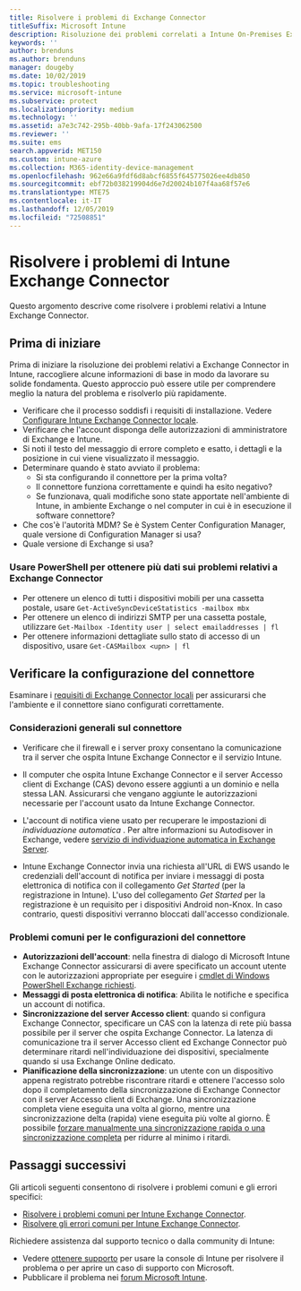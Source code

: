 ```yaml
---
title: Risolvere i problemi di Exchange Connector
titleSuffix: Microsoft Intune
description: Risoluzione dei problemi correlati a Intune On-Premises Exchange Connector.
keywords: ''
author: brenduns
ms.author: brenduns
manager: dougeby
ms.date: 10/02/2019
ms.topic: troubleshooting
ms.service: microsoft-intune
ms.subservice: protect
ms.localizationpriority: medium
ms.technology: ''
ms.assetid: a7e3c742-295b-40bb-9afa-17f243062500
ms.reviewer: ''
ms.suite: ems
search.appverid: MET150
ms.custom: intune-azure
ms.collection: M365-identity-device-management
ms.openlocfilehash: 962e66a9fdf6d8abcf6855f645775026ee4db850
ms.sourcegitcommit: ebf72b038219904d6e7d20024b107f4aa68f57e6
ms.translationtype: MTE75
ms.contentlocale: it-IT
ms.lasthandoff: 12/05/2019
ms.locfileid: "72508851"
---
```

# <a name="troubleshoot-the-intune-exchange-connector"></a>Risolvere i problemi di Intune Exchange Connector

Questo argomento descrive come risolvere i problemi relativi a Intune Exchange Connector.

## <a name="before-you-start"></a>Prima di iniziare

Prima di iniziare la risoluzione dei problemi relativi a Exchange Connector in Intune, raccogliere alcune informazioni di base in modo da lavorare su solide fondamenta. Questo approccio può essere utile per comprendere meglio la natura del problema e risolverlo più rapidamente.

- Verificare che il processo soddisfi i requisiti di installazione. Vedere [Configurare Intune Exchange Connector locale](exchange-connector-install.md).
- Verificare che l'account disponga delle autorizzazioni di amministratore di Exchange e Intune.
- Si noti il testo del messaggio di errore completo e esatto, i dettagli e la posizione in cui viene visualizzato il messaggio.
- Determinare quando è stato avviato il problema: 
  - Si sta configurando il connettore per la prima volta? 
  - Il connettore funziona correttamente e quindi ha esito negativo?
  - Se funzionava, quali modifiche sono state apportate nell'ambiente di Intune, in ambiente Exchange o nel computer in cui è in esecuzione il software connettore?
- Che cos'è l'autorità MDM? Se è System Center Configuration Manager, quale versione di Configuration Manager si usa?
- Quale versione di Exchange si usa?

### <a name="use-powershell-to-get-more-data-on-exchange-connector-issues"></a>Usare PowerShell per ottenere più dati sui problemi relativi a Exchange Connector

- Per ottenere un elenco di tutti i dispositivi mobili per una cassetta postale, usare `Get-ActiveSyncDeviceStatistics -mailbox mbx`
- Per ottenere un elenco di indirizzi SMTP per una cassetta postale, utilizzare `Get-Mailbox -Identity user | select emailaddresses | fl`
- Per ottenere informazioni dettagliate sullo stato di accesso di un dispositivo, usare `Get-CASMailbox <upn> | fl`

## <a name="review-the-connector-configuration"></a>Verificare la configurazione del connettore

Esaminare i [requisiti di Exchange Connector locali](exchange-connector-install.md#intune-exchange-connector-requirements) per assicurarsi che l'ambiente e il connettore siano configurati correttamente. 

### <a name="general-considerations-for-the-connector"></a>Considerazioni generali sul connettore

- Verificare che il firewall e i server proxy consentano la comunicazione tra il server che ospita Intune Exchange Connector e il servizio Intune.

- Il computer che ospita Intune Exchange Connector e il server Accesso client di Exchange (CAS) devono essere aggiunti a un dominio e nella stessa LAN. Assicurarsi che vengano aggiunte le autorizzazioni necessarie per l'account usato da Intune Exchange Connector.

- L'account di notifica viene usato per recuperare le impostazioni di *individuazione automatica* . Per altre informazioni su Autodisover in Exchange, vedere [servizio di individuazione automatica in Exchange Server](https://docs.microsoft.com/exchange/architecture/client-access/autodiscover?view=exchserver-2016).

- Intune Exchange Connector invia una richiesta all'URL di EWS usando le credenziali dell'account di notifica per inviare i messaggi di posta elettronica di notifica con il collegamento *Get Started* (per la registrazione in Intune). L'uso del collegamento *Get Started* per la registrazione è un requisito per i dispositivi Android non-Knox. In caso contrario, questi dispositivi verranno bloccati dall'accesso condizionale.

### <a name="common-issues-for-connector-configurations"></a>Problemi comuni per le configurazioni del connettore

- **Autorizzazioni dell'account**: nella finestra di dialogo di Microsoft Intune Exchange Connector assicurarsi di avere specificato un account utente con le autorizzazioni appropriate per eseguire i [cmdlet di Windows PowerShell Exchange richiesti](exchange-connector-install.md#exchange-cmdlet-requirements).
- **Messaggi di posta elettronica di notifica**: Abilita le notifiche e specifica un account di notifica.
- **Sincronizzazione del server Accesso client**: quando si configura Exchange Connector, specificare un CAS con la latenza di rete più bassa possibile per il server che ospita Exchange Connector. La latenza di comunicazione tra il server Accesso client ed Exchange Connector può determinare ritardi nell'individuazione dei dispositivi, specialmente quando si usa Exchange Online dedicato.
- **Pianificazione della sincronizzazione**: un utente con un dispositivo appena registrato potrebbe riscontrare ritardi e ottenere l'accesso solo dopo il completamento della sincronizzazione di Exchange Connector con il server Accesso client di Exchange. Una sincronizzazione completa viene eseguita una volta al giorno, mentre una sincronizzazione delta (rapida) viene eseguita più volte al giorno. È possibile [forzare manualmente una sincronizzazione rapida o una sincronizzazione completa](exchange-connector-install.md#manually-force-a-quick-sync-or-full-sync) per ridurre al minimo i ritardi.

## <a name="next-steps"></a>Passaggi successivi
Gli articoli seguenti consentono di risolvere i problemi comuni e gli errori specifici:

- [Risolvere i problemi comuni per Intune Exchange Connector](troubleshoot-exchange-connector-common-problems.md).
- [Risolvere gli errori comuni per Intune Exchange Connector](troubleshoot-exchange-connector-common-errors.md).

Richiedere assistenza dal supporto tecnico o dalla community di Intune:

- Vedere [ottenere supporto](../fundamentals/get-support.md) per usare la console di Intune per risolvere il problema o per aprire un caso di supporto con Microsoft. 
- Pubblicare il problema nei [forum Microsoft Intune](https://social.technet.microsoft.com/Forums/en-US/home?forum=microsoftintuneprod).  
